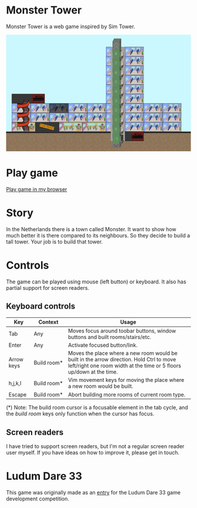 Monster Tower
=============
Monster Tower is a web game inspired by Sim Tower. 

![Screenshot of a tower built in Monster Tower game](https://raw.githubusercontent.com/Leffe108/Monster-Tower/master/screenshot-4.png)

# Play game
[Play game in my browser](http://junctioneer.net/monster-tower/)

# Story
In the Netherlands there is a town called Monster. It want to show how much better it is there compared to its neighbours. So they decide to build a tall tower. Your job is to build that tower.

# Controls
The game can be played using mouse (left button) or keyboard. It also has partial support for screen readers.

## Keyboard controls
Key        | Context    | Usage
-----------|------------|----------
Tab        | Any        | Moves focus around toobar buttons, window buttons and built rooms/stairs/etc.
Enter      | Any        | Activate focused button/link.
Arrow keys | Build&nbsp;room* | Moves the place where a new room would be built in the arrow direction. Hold Ctrl to move left/right one room width at the time or 5 floors up/down at the time.
h,j,k,l    | Build&nbsp;room* | Vim movement keys for moving the place where a new room would be built.
Escape     | Build&nbsp;room* | Abort building more rooms of current room type.

(&#42;) Note: The build room cursor is a focusable element in the tab cycle, and the *build room* keys only function when the cursor has focus.

## Screen readers
I have tried to support screen readers, but I'm not a regular screen reader user myself. If you have ideas on how to improve it, please get in touch.

# Ludum Dare 33
This game was originally made as an [entry](http://ludumdare.com/compo/ludum-dare-33/?action=preview&uid=38630) for the Ludum Dare 33 game development competition.
